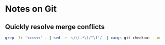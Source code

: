 # Notes on Git

## Quickly resolve merge conflicts

```bash
grep -lr '<<<<<<' . | sed -e 's/\(.*\)/"\1"/' | xargs git checkout --ours
```

